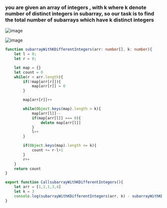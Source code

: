 ### you are given an array of integers , with k where k denote number of distinct integers in subarray, so our task is to find the total number of subarrays which have k distinct integers

![image](https://github.com/user-attachments/assets/66a8208d-3aeb-4877-9f26-f49c7c908720)

![image](https://github.com/user-attachments/assets/fda5be4d-8159-4df3-a3d9-594db87656e0)


```ts
function subarrayWithKDifferentIntegers(arr: number[], k: number){
    let l = 0;
    let r = 0;

    let map = {}
    let count = 0
    while(r < arr.length){
        if(!map[arr[r]]){
            map[arr[r]] = 0
        }

        map[arr[r]]++

        while(Object.keys(map).length > k){
            map[arr[l]]--
            if(map[arr[l]] === 0){
                delete map[arr[l]]
            }
            l++
        }

        if(Object.keys(map).length <= k){
            count += r-l+1
        }
        r++
    }
    return count
}

export function CallsubarrayWithKDifferentIntegers(){
    let arr = [1,2,1,3,4]
    let k = 3
    console.log(subarrayWithKDifferentIntegers(arr, k) - subarrayWithKDifferentIntegers(arr, k-1))
}


```
